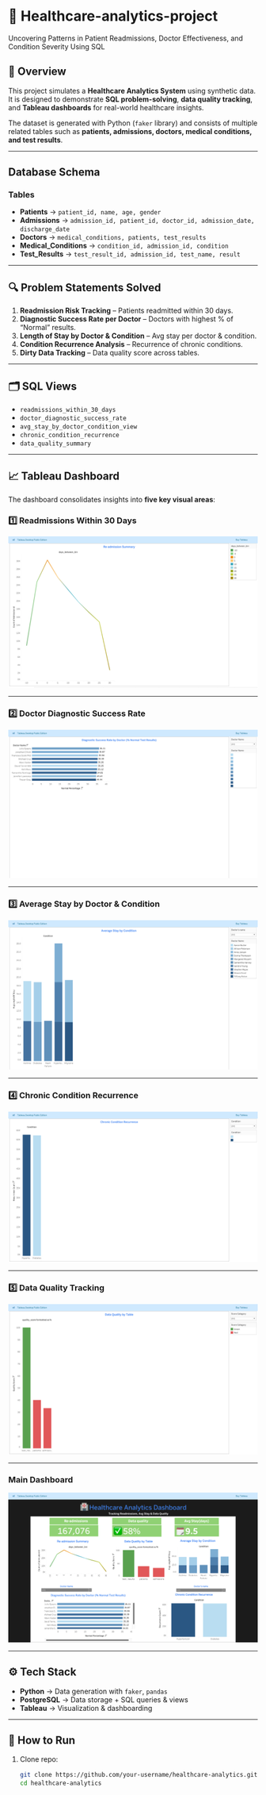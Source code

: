 #  🏥 Healthcare-analytics-project
Uncovering Patterns in Patient Readmissions, Doctor Effectiveness, and Condition Severity Using SQL 

## 📌 Overview  
This project simulates a **Healthcare Analytics System** using synthetic data.  
It is designed to demonstrate **SQL problem-solving**, **data quality tracking**, and **Tableau dashboards** for real-world healthcare insights.  

The dataset is generated with Python (`faker` library) and consists of multiple related tables such as **patients, admissions, doctors, medical conditions, and test results**.  

---

## Database Schema  

### **Tables**
- **Patients** → `patient_id, name, age, gender`  
- **Admissions** → `admission_id, patient_id, doctor_id, admission_date, discharge_date`  
- **Doctors** → `medical_conditions, patients, test_results`  
- **Medical_Conditions** → `condition_id, admission_id, condition`  
- **Test_Results** → `test_result_id, admission_id, test_name, result`  

---

## 🔍 Problem Statements Solved  

1. **Readmission Risk Tracking** – Patients readmitted within 30 days.  
2. **Diagnostic Success Rate per Doctor** – Doctors with highest % of “Normal” results.  
3. **Length of Stay by Doctor & Condition** – Avg stay per doctor & condition.  
4. **Condition Recurrence Analysis** – Recurrence of chronic conditions.  
5. **Dirty Data Tracking** – Data quality score across tables.  

---

## 🗂️ SQL Views  

- `readmissions_within_30_days`  
- `doctor_diagnostic_success_rate`  
- `avg_stay_by_doctor_condition_view`  
- `chronic_condition_recurrence`  
- `data_quality_summary`  

---

## 📈 Tableau Dashboard  

The dashboard consolidates insights into **five key visual areas**:

### 1️⃣ Readmissions Within 30 Days  
![Readmissions Dashboard](images/readmissions.png)  

---

### 2️⃣ Doctor Diagnostic Success Rate  
![Doctor Success Dashboard](images/doctor_success.png)  

---

### 3️⃣ Average Stay by Doctor & Condition  
![Average Stay Dashboard](images/avg_stay.png)  

---

### 4️⃣ Chronic Condition Recurrence  
![Chronic Recurrence Dashboard](images/chronic_recurrence.png)  

---

### 5️⃣ Data Quality Tracking  
![Data Quality Dashboard](images/data_quality.png)  

---
### Main Dashboard  
![Main Dashboard](images/Dashboard.png)  

---

## ⚙️ Tech Stack  

- **Python** → Data generation with `faker`, `pandas`  
- **PostgreSQL** → Data storage + SQL queries & views  
- **Tableau** → Visualization & dashboarding  

---

## 🚀 How to Run  

1. Clone repo:  
   ```bash
   git clone https://github.com/your-username/healthcare-analytics.git
   cd healthcare-analytics

